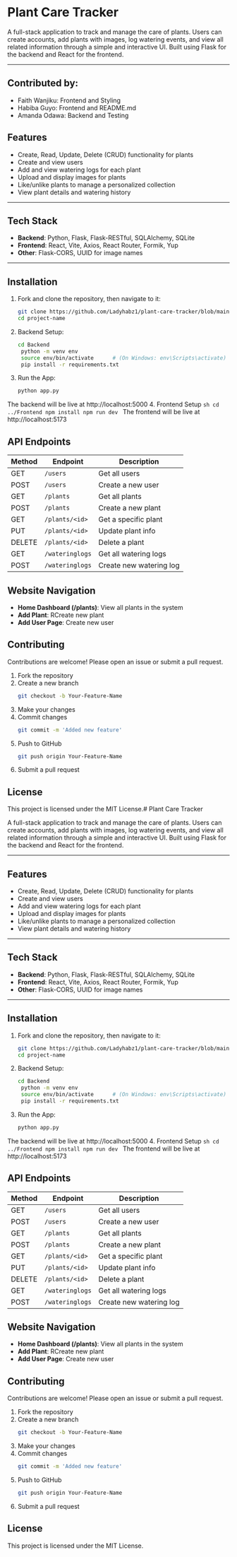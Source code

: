 #  Plant Care Tracker

A full-stack application to track and manage the care of plants. Users can create accounts, add plants with images, log watering events, and view all related information through a simple and interactive UI. Built using Flask for the backend and React for the frontend.

---

## Contributed by:
- Faith Wanjiku: Frontend and Styling
- Habiba Guyo: Frontend and README.md
- Amanda Odawa: Backend and Testing

##  Features

-  Create, Read, Update, Delete (CRUD) functionality for plants
-  Create and view users
-  Add and view watering logs for each plant
-  Upload and display images for plants
-  Like/unlike plants to manage a personalized collection
-  View plant details and watering history

---

##  Tech Stack

- **Backend**: Python, Flask, Flask-RESTful, SQLAlchemy, SQLite
- **Frontend**: React, Vite, Axios, React Router, Formik, Yup
- **Other**: Flask-CORS, UUID for image names

---

## Installation
1. Fork and clone the repository, then navigate to it:
   ```sh
   git clone https://github.com/Ladyhabz1/plant-care-tracker/blob/main/README.md
   cd project-name
   ```
2. Backend Setup:
   ```sh
   cd Backend
    python -m venv env
    source env/bin/activate      # (On Windows: env\Scripts\activate)
    pip install -r requirements.txt
    ```
3. Run the App:
   ```sh
   python app.py
   ```
The backend will be live at http://localhost:5000
4. Frontend Setup
    ```sh
    cd ../Frontend
    npm install
    npm run dev
    ```
The frontend will be live at http://localhost:5173


## API Endpoints
| Method    | Endpoint                | Description                 |
|-----------|-------------------------|-----------------------------|
| GET       | `/users`                | Get all users               |
| POST      | `/users`                | Create a new user           |  
| GET       | `/plants`               | Get all plants              |
| POST      | `/plants`               | Create a new plant          |
| GET       | `/plants/<id>`          | Get a specific plant        |
| PUT       | `/plants/<id>`          | Update plant info           |
| DELETE    | `/plants/<id>`          | Delete a plant              |
| GET       | `/wateringlogs`         | Get all watering logs       |
| POST      | `/wateringlogs`         | Create new watering log     |

## Website Navigation
- **Home Dashboard (/plants)**: View all plants in the system
- **Add Plant**: RCreate new plant
- **Add User Page**: Create new user

## Contributing
Contributions are welcome! Please open an issue or submit a pull request.
1. Fork the repository
2. Create a new branch 
    ```sh
    git checkout -b Your-Feature-Name
    ```
3. Make your changes
4. Commit changes 
    ```sh
    git commit -m 'Added new feature'
    ```
5. Push to GitHub 
    ```sh
    git push origin Your-Feature-Name
    ```
6. Submit a pull request

## License
This project is licensed under the MIT License.#  Plant Care Tracker

A full-stack application to track and manage the care of plants. Users can create accounts, add plants with images, log watering events, and view all related information through a simple and interactive UI. Built using Flask for the backend and React for the frontend.

---

##  Features

-  Create, Read, Update, Delete (CRUD) functionality for plants
-  Create and view users
-  Add and view watering logs for each plant
-  Upload and display images for plants
-  Like/unlike plants to manage a personalized collection
-  View plant details and watering history

---

##  Tech Stack

- **Backend**: Python, Flask, Flask-RESTful, SQLAlchemy, SQLite
- **Frontend**: React, Vite, Axios, React Router, Formik, Yup
- **Other**: Flask-CORS, UUID for image names

---

## Installation
1. Fork and clone the repository, then navigate to it:
   ```sh
   git clone https://github.com/Ladyhabz1/plant-care-tracker/blob/main/README.md
   cd project-name
   ```
2. Backend Setup:
   ```sh
   cd Backend
    python -m venv env
    source env/bin/activate      # (On Windows: env\Scripts\activate)
    pip install -r requirements.txt
    ```
3. Run the App:
   ```sh
   python app.py
   ```
The backend will be live at http://localhost:5000
4. Frontend Setup
    ```sh
    cd ../Frontend
    npm install
    npm run dev
    ```
The frontend will be live at http://localhost:5173


## API Endpoints
| Method    | Endpoint                | Description                 |
|-----------|-------------------------|-----------------------------|
| GET       | `/users`                | Get all users               |
| POST      | `/users`                | Create a new user           |  
| GET       | `/plants`               | Get all plants              |
| POST      | `/plants`               | Create a new plant          |
| GET       | `/plants/<id>`          | Get a specific plant        |
| PUT       | `/plants/<id>`          | Update plant info           |
| DELETE    | `/plants/<id>`          | Delete a plant              |
| GET       | `/wateringlogs`         | Get all watering logs       |
| POST      | `/wateringlogs`         | Create new watering log     |

## Website Navigation
- **Home Dashboard (/plants)**: View all plants in the system
- **Add Plant**: RCreate new plant
- **Add User Page**: Create new user

## Contributing
Contributions are welcome! Please open an issue or submit a pull request.
1. Fork the repository
2. Create a new branch 
    ```sh
    git checkout -b Your-Feature-Name
    ```
3. Make your changes
4. Commit changes 
    ```sh
    git commit -m 'Added new feature'
    ```
5. Push to GitHub 
    ```sh
    git push origin Your-Feature-Name
    ```
6. Submit a pull request

## License
This project is licensed under the MIT License.